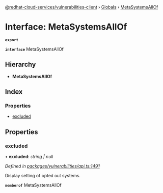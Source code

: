 [@redhat-cloud-services/vulnerabilities-client](../README.md) › [Globals](../globals.md) › [MetaSystemsAllOf](metasystemsallof.md)

# Interface: MetaSystemsAllOf

**`export`** 

**`interface`** MetaSystemsAllOf

## Hierarchy

* **MetaSystemsAllOf**

## Index

### Properties

* [excluded](metasystemsallof.md#excluded)

## Properties

###  excluded

• **excluded**: *string | null*

*Defined in [packages/vulnerabilities/api.ts:1491](https://github.com/RedHatInsights/javascript-clients/blob/master/packages/vulnerabilities/api.ts#L1491)*

Display setting of opted out systems.

**`memberof`** MetaSystemsAllOf

